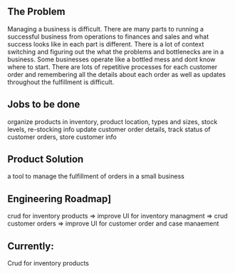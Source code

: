 ## The Problem
Managing a business is difficult. There are many parts to running a successful business from operations to finances and sales and what success looks like in each part is different. There is a lot of context switching and figuring out the what the problems and bottlenecks are in a business. Some businesses operate like a bottled mess and dont know where to start. There are lots of repetitive processes for each customer order and remembering all the details about each order as well as updates throughout the fulfillment is difficult. 

## Jobs to be done
organize products in inventory, product location, types and sizes, stock levels, re-stocking info
update customer order details, track status of customer orders, store customer info

## Product Solution
a tool to manage the fulfillment of orders in a small business

## Engineering Roadmap]
crud for inventory products => improve UI for inventory managment => crud customer orders => improve UI for customer order and case manaement

## Currently: 
Crud for inventory products